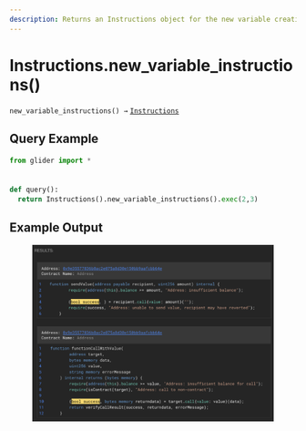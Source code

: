 ```yaml
---
description: Returns an Instructions object for the new variable creation instructions
---
```


# Instructions.new\_variable\_instructions()

`new_variable_instructions() →` [`Instructions`](./)

## Query Example

```python
from glider import *


def query():
  return Instructions().new_variable_instructions().exec(2,3)
```

## Example Output

<figure><img src="../../.gitbook/assets/image (204).png" alt=""><figcaption></figcaption></figure>
